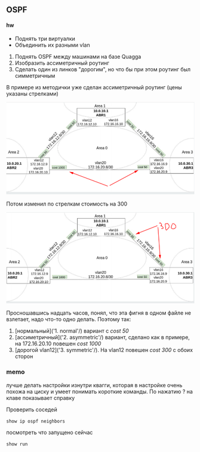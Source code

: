 ## OSPF

#### hw

- Поднять три виртуалки
- Объединить их разными vlan

1. Поднять OSPF между машинами на базе Quagga
2. Изобразить ассиметричный роутинг
3. Сделать один из линков "дорогим", но что бы при этом роутинг был симметричным

В примере из методички уже сделан ассиметричный роутинг (цены указаны стрелками)

![alt text](pics/01.png)

Потом изменил по стрелкам стоимость на 300

![alt text](pics/02.png)

Просношавшись надцать часов, понял, что эта фигня в одном файле не взлетает, надо что-то одно делать. Поэтому так:

1. [нормальный]('1. normal'/) вариант с _cost 50_
2. [ассиметричный]('2. asymmetric'/) вариант, сделано как в примере, на 172.16.20.10 повешен _cost 1000_
3. [дорогой vlan12]('3. symmetric'/). На vlan12 повешен _cost 300_ с обоих сторон

### memo

лучше делать настройки изнутри квагги, которая в настройке очень похожа на циску и умеет понимать короткие команды. По нажатию ? на клаве показывает справку

Проверить соседей

    show ip ospf neighbors

посмотреть что запущено сейчас

    show run

